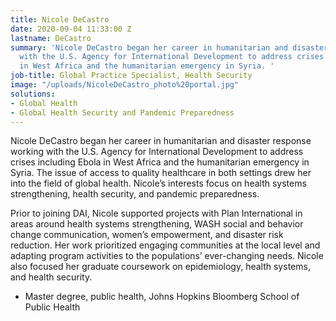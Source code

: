 ```yaml
---
title: Nicole DeCastro
date: 2020-09-04 11:33:00 Z
lastname: DeCastro
summary: 'Nicole DeCastro began her career in humanitarian and disaster response working
  with the U.S. Agency for International Development to address crises including Ebola
  in West Africa and the humanitarian emergency in Syria. '
job-title: Global Practice Specialist, Health Security
image: "/uploads/NicoleDeCastro_photo%20portal.jpg"
solutions:
- Global Health
- Global Health Security and Pandemic Preparedness
---
```


Nicole DeCastro began her career in humanitarian and disaster response working with the U.S. Agency for International Development to address crises including Ebola in West Africa and the humanitarian emergency in Syria. The issue of access to quality healthcare in both settings drew her into the field of global health. Nicole’s interests focus on health systems strengthening, health security, and pandemic preparedness.

Prior to joining DAI, Nicole supported projects with Plan International in areas around health systems strengthening, WASH social and behavior change communication, women’s empowerment, and disaster risk reduction. Her work prioritized engaging communities at the local level and adapting program activities to the populations’ ever-changing needs. Nicole also focused her graduate coursework on epidemiology, health systems, and health security. 

* Master degree, public health, Johns Hopkins Bloomberg School of Public Health 